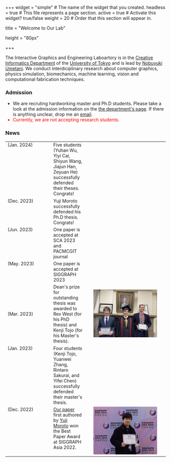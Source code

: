 +++
widget = "simple"  # The name of the widget that you created.
headless = true  # This file represents a page section.
active = true  # Activate this widget? true/false
weight = 20  # Order that this section will appear in.

title = "Welcome to Our Lab"

height = "80px"

+++

The Interactive Graphics and Engineering Laboartory is in the <a href="https://www.i.u-tokyo.ac.jp/edu/course/ci/aim_e.shtml" target="_blank">Creative Informatics Department</a> of the <a href="https://www.u-tokyo.ac.jp/en/" target="_blank">University of Tokyo</a> and is lead by <a href="authors/admin">Nobuyuki Umetani</a>. We conduct interdiciplinary research about computer graphics, physics simulation, biomechanics, machine learning, vision and computational fabrication techniques. 

<H3>Admission</H3>
<ul>
<li>We are recruting hardworking master and Ph.D students. Please take a look at the admission information on the <a href="https://www.i.u-tokyo.ac.jp/edu/entra/entra_e.shtml" target="_blank">the department's page</a>. If there is anything unclear, drop me an <a href="mailto:n.umetani@gmail.com">email</a>. </li>
<li style="color: red;">Currently, we are not accepting research students.</li>
</ul>


<H3>News</H3>
<table>
<tr valign='top'>	
<td width=130px>(Jan. 2024)</td> 
<td>Five students (Yuhan Wu, Yiyi Cai, Shiyun Wang, Jiajun Han, Zeyuan He) successfully defended their theses. Congrats!</td>
<td></td>		
<tr valign='top'>	
<td width=130px>(Dec. 2023)</td> 
<td>Yuji Moroto successfully defended his Ph.D thesis. Congrats!</td>
<td></td>	
<tr valign='top'>	
<td width=130px>(Jun. 2023)</td> 
<td>One paper is accepted at SCA 2023 and PACMCGIT journal</td>
<td></td>
</tr><tr valign='top'>	
<td width=130px>(May. 2023)</td> 
<td>One paper is accepted at SIGGRAPH 2023</td>
<td></td>
</tr><tr>
<td width=130px>(Mar. 2023)</td>
<td>Dean's prize for outstanding thesis was awarded to Rex West (for his PhD thesis) and Kenji Tojo (for his Master's thesis).</td>
<td width=240px align=middle><img src='https://github.com/cgenglab/cgenglab.github.io/raw/doc/20230323_dean_award.jpg' width=200px></td>
</tr><tr valign='top'>
<td>(Jan. 2023)</td>
<td>Four students (Kenji Tojo, Yuanwei Zhang, Rintaro Sakurai, and Yifei Chen) successfully defended their master's thesis.</td>
<td></td>
</tr><tr valign='top'>
<td>(Dec. 2022)</td>
<td><a href="publication/sigga22_wmatrix_median/">Our paper</a> first authored by <a href="authors/moroto/">Yuji Moroto</a> won the Best Paper Award at SIGGRAPH Asia 2022.</td>
<td width=240px align=middle><img src='https://github.com/cgenglab/cgenglab.github.io/raw/doc/2022_sigga_bestpaper.jpeg' width=200px></td>	
</tr>
</table>


